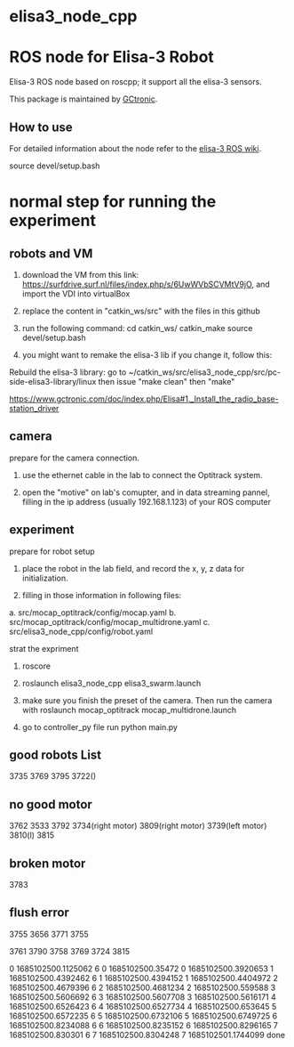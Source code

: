 # elisa3_node_cpp

# ROS node for Elisa-3 Robot
Elisa-3 ROS node based on roscpp; it support all the elisa-3 sensors.

This package is maintained by [GCtronic](http://www.gctronic.com/).

## How to use
For detailed information about the node refer to the [elisa-3 ROS wiki](http://www.gctronic.com/doc/index.php/Elisa-3#ROS).

source devel/setup.bash


# normal step for running the experiment

## robots and VM

1. download the VM from this link: https://surfdrive.surf.nl/files/index.php/s/6UwWVbSCVMtV9jO, and import the VDI into virtualBox

2. replace the content in "catkin_ws/src" with the files in this github 

3. run the following command:
cd catkin_ws/
catkin_make
source devel/setup.bash 

4. you might want to remake the elisa-3 lib if you change it, follow this:

Rebuild the elisa-3 library: go to ~/catkin_ws/src/elisa3_node_cpp/src/pc-side-elisa3-library/linux
then issue "make clean" then "make"


https://www.gctronic.com/doc/index.php/Elisa#1._Install_the_radio_base-station_driver



## camera
prepare for the camera connection.

1. use the ethernet cable in the lab to connect the Optitrack system.

2. open the "motive" on lab's comupter, and in data streaming pannel, filling in the ip address (usually 192.168.1.123) of your ROS computer


## experiment
prepare for robot setup

1. place the robot in the lab field, and record the x, y, z data for initialization.

2. filling in those information in following files:

a. src/mocap_optitrack/config/mocap.yaml
b. src/mocap_optitrack/config/mocap_multidrone.yaml
c. src/elisa3_node_cpp/config/robot.yaml

strat the expriment

1. roscore

2. roslaunch elisa3_node_cpp elisa3_swarm.launch

3. make sure you finish the preset of the camera. Then run the camera with 
roslaunch mocap_optitrack mocap_multidrone.launch

4. go to controller_py file run
python main.py






## good robots List

3735
3769
3795
3722()

## no good motor
3762
3533
3792
3734(right motor)
3809(right motor)
3739(left motor)
3810(l)
3815


## broken motor
3783

## flush error
3755
3656
3771
3755

3761
3790
3758
3769
3724
3815



0 1685102500.1125062
6
0 1685102500.35472
0 1685102500.3920653
1 1685102500.4392462
6
1 1685102500.4394152
1 1685102500.4404972
2 1685102500.4679396
6
2 1685102500.4681234
2 1685102500.559588
3 1685102500.5606692
6
3 1685102500.5607708
3 1685102500.5616171
4 1685102500.6526423
6
4 1685102500.6527734
4 1685102500.653645
5 1685102500.6572235
6
5 1685102500.6732106
5 1685102500.6749725
6 1685102500.8234088
6
6 1685102500.8235152
6 1685102500.8296165
7 1685102500.830301
6
7 1685102500.8304248
7 1685102501.1744099
done
